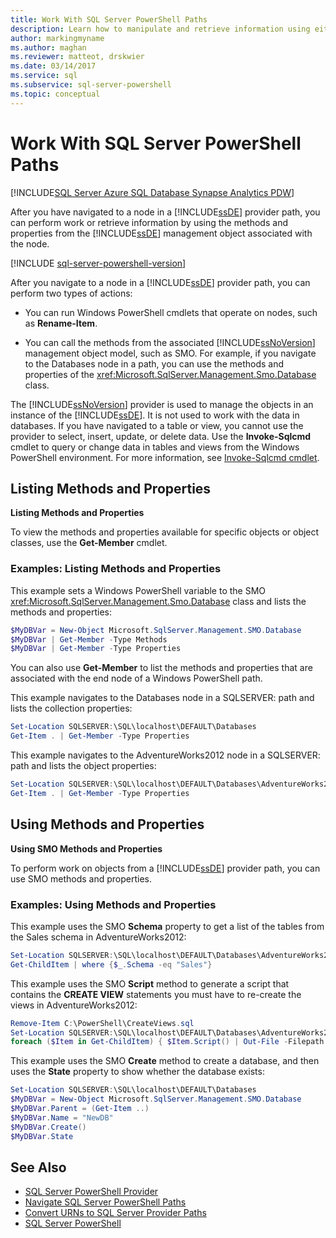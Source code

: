 ```yaml
---
title: Work With SQL Server PowerShell Paths
description: Learn how to manipulate and retrieve information using either cmdlets or the methods and properties of the object identified by the provider path.
author: markingmyname
ms.author: maghan
ms.reviewer: matteot, drskwier
ms.date: 03/14/2017
ms.service: sql
ms.subservice: sql-server-powershell
ms.topic: conceptual
---
```


# Work With SQL Server PowerShell Paths

[!INCLUDE[SQL Server Azure SQL Database Synapse Analytics PDW](../includes/applies-to-version/sql-asdb-asdbmi-asa-pdw.md)]

After you have navigated to a node in a [!INCLUDE[ssDE](../includes/ssde-md.md)] provider path, you can perform work or retrieve information by using the methods and properties from the
[!INCLUDE[ssDE](../includes/ssde-md.md)] management object associated with the node.  

[!INCLUDE [sql-server-powershell-version](../includes/sql-server-powershell-version.md)]

After you navigate to a node in a [!INCLUDE[ssDE](../includes/ssde-md.md)] provider path, you can perform two types of actions:  

- You can run Windows PowerShell cmdlets that operate on nodes, such as **Rename-Item**.  

- You can call the methods from the associated [!INCLUDE[ssNoVersion](../includes/ssnoversion-md.md)] management object model, such as SMO. For example, if you navigate to the Databases node in a path, you can use the methods and properties of the <xref:Microsoft.SqlServer.Management.Smo.Database> class.  

The [!INCLUDE[ssNoVersion](../includes/ssnoversion-md.md)] provider is used to manage the objects in an instance of the [!INCLUDE[ssDE](../includes/ssde-md.md)]. It is not used to work with the data in databases. If you have navigated to a table or view, you cannot use the provider to select, insert, update, or delete data. Use the **Invoke-Sqlcmd** cmdlet to query or change data in tables and views from the Windows PowerShell environment. For more information, see [Invoke-Sqlcmd cmdlet](/powershell/module/sqlserver/invoke-sqlcmd).  

##  <a name="ListPropMeth"></a> Listing Methods and Properties  

**Listing Methods and Properties**  

To view the methods and properties available for specific objects or object classes, use the **Get-Member** cmdlet.  

### Examples: Listing Methods and Properties

This example sets a Windows PowerShell variable to the SMO <xref:Microsoft.SqlServer.Management.Smo.Database> class and lists the methods and properties:  

```powershell
$MyDBVar = New-Object Microsoft.SqlServer.Management.SMO.Database  
$MyDBVar | Get-Member -Type Methods  
$MyDBVar | Get-Member -Type Properties  
```  
  
 You can also use **Get-Member** to list the methods and properties that are associated with the end node of a Windows PowerShell path.  
  
 This example navigates to the Databases node in a SQLSERVER: path and lists the collection properties:  
  
```powershell
Set-Location SQLSERVER:\SQL\localhost\DEFAULT\Databases  
Get-Item . | Get-Member -Type Properties  
```  
  
 This example navigates to the AdventureWorks2012 node in a SQLSERVER: path and lists the object properties:  
  
```powershell
Set-Location SQLSERVER:\SQL\localhost\DEFAULT\Databases\AdventureWorks2012  
Get-Item . | Get-Member -Type Properties  
```  

##  <a name="UsePropMeth"></a> Using Methods and Properties  

**Using SMO Methods and Properties**  

To perform work on objects from a [!INCLUDE[ssDE](../includes/ssde-md.md)] provider path, you can use SMO methods and properties.  

### Examples: Using Methods and Properties

This example uses the SMO **Schema** property to get a list of the tables from the Sales schema in AdventureWorks2012:  

```powershell
Set-Location SQLSERVER:\SQL\localhost\DEFAULT\Databases\AdventureWorks2012\Tables  
Get-ChildItem | where {$_.Schema -eq "Sales"}  
```

This example uses the SMO **Script** method to generate a script that contains the **CREATE VIEW** statements you must have to re-create the views in AdventureWorks2012:  

```powershell
Remove-Item C:\PowerShell\CreateViews.sql  
Set-Location SQLSERVER:\SQL\localhost\DEFAULT\Databases\AdventureWorks2012\Views  
foreach ($Item in Get-ChildItem) { $Item.Script() | Out-File -Filepath C:\PowerShell\CreateViews.sql -append }  
```

This example uses the SMO **Create** method to create a database, and then uses the **State** property to show whether the database exists:  

```powershell
Set-Location SQLSERVER:\SQL\localhost\DEFAULT\Databases  
$MyDBVar = New-Object Microsoft.SqlServer.Management.SMO.Database  
$MyDBVar.Parent = (Get-Item ..)  
$MyDBVar.Name = "NewDB"  
$MyDBVar.Create()  
$MyDBVar.State  
```

## See Also

- [SQL Server PowerShell Provider](sql-server-powershell-provider.md)
- [Navigate SQL Server PowerShell Paths](navigate-sql-server-powershell-paths.md)
- [Convert URNs to SQL Server Provider Paths](/powershell/module/sqlserver/Convert-UrnToPath)
- [SQL Server PowerShell](sql-server-powershell.md)
